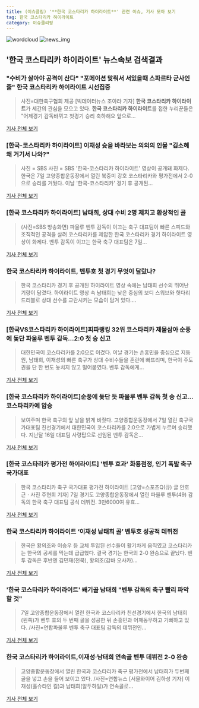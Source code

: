 ```yaml
---
title: (이슈클립) '**한국 코스타리카 하이라이트**' 관련 이슈, 기사 모아 보기
tag: 한국 코스타리카 하이라이트
category: 이슈클리핑
---
```

![wordcloud](https://s3.ap-northeast-2.amazonaws.com/lyrics101-wordcloud/2018-09-08-1536369628.png)
![news_img](https://user-images.githubusercontent.com/42597476/44507050-1206f400-a6e4-11e8-8d98-7ffbfebb353f.png)
## **'**한국 코스타리카 하이라이트**'** 뉴스속보 검색결과
### "수비가 살아야 공격이 산다" "포메이션 맞춰서 서있을때 스파르타 군사인줄" **한국 코스타리카 하이라이트** 시선집중

>사진=대한축구협회 제공 [빅데이터뉴스 조아라 기자] **한국 코스타리카 하이라이트**가 세간의 관심을 모으고 있다. **한국 코스타리카 하이라이트**를 접한 누리꾼들은 "어제경기 감독바뀌고 첫경기 승리 축하해요 앞으로...

<a href="http://www.thebigdata.co.kr/view.php?ud=201809080833015595c2f6b121bc_23" target="_blank">기사 전체 보기</a>

### [한국-코스타리카 하이라이트] 이재성 슛을 바라보는 의외의 인물 "김소혜 왜 거기서 나와?"

>사진 = SBS 사진 = SBS '한국-코스타리카 하이라이트' 영상이 공개돼 화제다. 한국은 7일 고양종합운동장에서 열린 북중미 강호 코스타리카와 평가전에서 2-0으로 승리를 거뒀다. 이날 '한국-코스타리카' 경기 후 공개된...

<a href="http://www.sjbnews.com/news/articleView.html?idxno=617599" target="_blank">기사 전체 보기</a>

### [**한국 코스타리카 하이라이트**] 남태희, 상대 수비 2명 제치고 환상적인 골

>(사진=SBS 방송화면) 파울루 벤투 감독이 이끄는 축구 대표팀이 빠른 스피드와 조직적인 공격을 살려 코스타리카를 제압한 한국 코스타리카 경기 하이라이트 영상이 화제다. 벤투 감독이 이끄는 한국 축구 대표팀은 7일...

<a href="http://www.anewsa.com/detail.php?number=1369277&thread=06r02" target="_blank">기사 전체 보기</a>

### **한국 코스타리카 하이라이트**, 벤투호 첫 경기 무엇이 달랐나?

>한국 코스타리카 경기 후 공개된 하이라이트 영상 속에는 남태희 선수의 뛰어난 기량이 담겼다. 하이라이트 영상 속 남태희는 낮은 중심의 보디 스워브와 헛다리 드리블로 상대 선수를 교란시키는 모습이 담겨 있다....

<a href="http://news.hankyung.com/article/2018090835487" target="_blank">기사 전체 보기</a>

### [한국VS코스타리카 하이라이트]피파랭킹 32위 코스타리카 제물삼아 순풍에 돛단 파울루 벤투 감독…2:0 첫 승 신고

>대한민국이 코스타리카를 2:0으로 이겼다. 이날 경기는 손흥민을 중심으로 지동원, 남태희, 이재성의 빠른 축구가 상대 수비수들을 혼란에 빠뜨리며, 한국이 주도권을 단 한 번도 놓치지 않고 밀어붙였다. 벤투 감독에게...

<a href="http://www.gyotongn.com/news/articleView.html?idxno=199506" target="_blank">기사 전체 보기</a>

### [**한국 코스타리카 하이라이트**]순풍에 돛단 듯 파울루 벤투 감독 첫 승 신고…코스타리카에 압승

>보여주며 한국 축구의 앞 날을 밝게 비췄다. 고양종합운동장에서 7일 열린 축구국가대표팀 친선경기에서 대한민국이 코스타리카를 2:0으로 가볍게 누르며 승리했다. 지난달 16일 대표팀 사령탑으로 선임된 벤투 감독은...

<a href="http://leaders.asiae.co.kr/news/articleView.html?idxno=74357" target="_blank">기사 전체 보기</a>

### [한국 코스타리카 평가전 하이라이트] '벤투 효과' 화룡점정, 인기 폭발 축구국가대표

>한국 코스타리카 축구 국가대표 평가전 하이라이트 [고양=스포츠Q(큐) 글 안호근ㆍ사진 주현희 기자] 7일 경기도 고양종합운동장에서 열린 파울루 벤투(49) 감독의 한국 축구 대표팀 공식 데뷔전. 3만6000여 유효...

<a href="http://www.sportsq.co.kr/news/articleView.html?idxno=301934" target="_blank">기사 전체 보기</a>

### **한국 코스타리카 하이라이트** ‘이재성 남태희 골’ 벤투호 성공적 데뷔전

>한국은 황의조와 이승우 등 교체 투입된 선수들이 활기차게 움직였고 코스타리카는 한국의 공세를 막는데 급급했다. 결국 경기는 한국의 2-0 완승으로 끝났다. 벤투 감독은 후반엔 김민재(전북), 황의조(감바 오사카)...

<a href="http://www.kookje.co.kr/news2011/asp/newsbody.asp?code=0600&key=20180908.99099003109" target="_blank">기사 전체 보기</a>

### '**한국 코스타리카 하이라이트**' 쐐기골 남태희 "벤투 감독의 축구 빨리 파악할 것"

>7일 고양종합운동장에서 열린 한국과 코스타리카 친선경기에서 한국의 남태희(왼쪽)가 벤투 호의 두 번째 골을 성공한 뒤 손흥민과 어깨동무하고 기뻐하고 있다. /사진=연합파울루 벤투 축구 대표팀 감독의 데뷔전인...

<a href="http://www.asiatoday.co.kr/view.php?key=20180908010004357" target="_blank">기사 전체 보기</a>

### **한국 코스타리카 하이라이트**,이재성·남태희 연속골 벤투 데뷔전 2-0 완승

>고양종합운동장에서 열린 한국과 코스타리카 축구 평가전에서 남태희가 두번째 골을 넣고 손을 들어 보이고 있다. /사진=연합뉴스 [서울와이어 김하성 기자] 이재성(홀슈타인 킬)과 남태희(알두하일)가 연속골로...

<a href="http://www.seoulwire.com/news/articleView.html?idxno=25713" target="_blank">기사 전체 보기</a>


